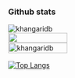 ### Github stats
<img src="https://github-profile-trophy.vercel.app/?username=khangaridb&theme=dracula" alt="khangaridb" />
<div style="display: flex; flex-direction: column; justify-content: space-between; margin-bottom: 16px; ">
  <img style="width: 49% " src="https://github-readme-stats.vercel.app/api?username=khangaridb&show_icons=true&theme=radical" />
  <img style="width: 49% " src="https://github-readme-streak-stats.herokuapp.com/?user=khangaridb&theme=radical" alt="khangaridb" />
</div>

[![Top Langs](https://github-readme-stats.vercel.app/api/top-langs/?username=khangaridb&langs_count=8&layout=compact&theme=radical)](https://github.com/anuraghazra/github-readme-stats)
